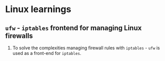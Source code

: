 # Linux learnings
## `ufw` - `iptables` frontend for managing Linux firewalls
1. To solve the complexities managing firewall rules with `iptables` - `ufw` is used as a front-end for `iptables`.
